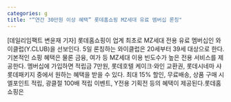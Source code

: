 ```yaml
---
categories: g
title: "“연간 30만원 이상 혜택” 롯데홈쇼핑 MZ세대 유료 멤버십 론칭"
---
```

[데일리임팩트 변윤재 기자] 롯데홈쇼핑이 업계 최초로 MZ세대 전용 유료 멤버십인 와이클럽(Y.CLUB)을 선보인다. 5일 론칭하는 와이클럽은 20세부터 39세 대상으로 한다. 기본적인 쇼핑 혜택은 물론 금융, 여가 등 MZ세대 이용 빈도수가 높은 전용 서비스를 제공한다. 멤버십에 가입하면 적립금 7만원, 롯데호텔 케이크·와인 교환권, 롯데시네마 샤롯데패키지 중에서 원하는 혜택을 받을 수 있다. 최대 15% 할인, 무료배송, 상품 구매 시 엘포인트 적립, 광클절 100배 적립 이벤트, Y전용 기획전 등의 혜택이 제공된다.롯데홈쇼핑은